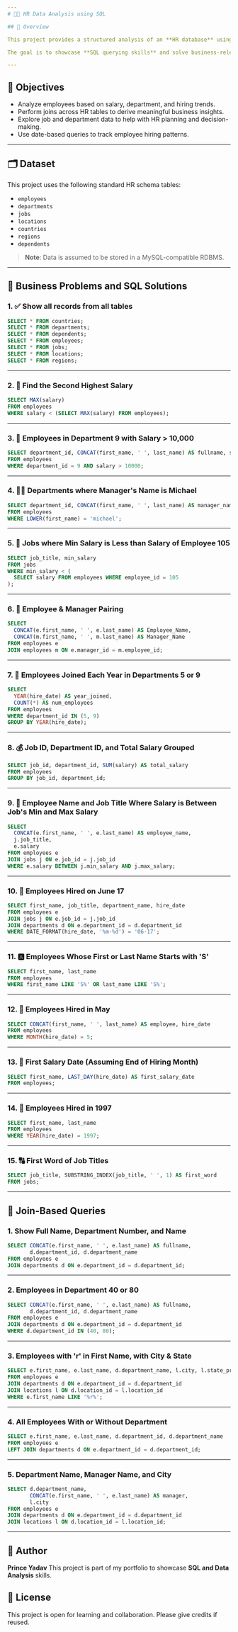 ```yaml
---
# 🧑‍💼 HR Data Analysis using SQL

## 📌 Overview

This project provides a structured analysis of an **HR database** using **SQL**. It covers multiple **real-world business scenarios** such as employee insights, departmental analysis, job roles, hiring patterns, and more.

The goal is to showcase **SQL querying skills** and solve business-relevant problems using **joins, filtering, aggregation, subqueries, and date functions**.

---
```


## 🎯 Objectives

* Analyze employees based on salary, department, and hiring trends.
* Perform joins across HR tables to derive meaningful business insights.
* Explore job and department data to help with HR planning and decision-making.
* Use date-based queries to track employee hiring patterns.

---

## 🗂️ Dataset

This project uses the following standard HR schema tables:

* `employees`
* `departments`
* `jobs`
* `locations`
* `countries`
* `regions`
* `dependents`

> **Note**: Data is assumed to be stored in a MySQL-compatible RDBMS.

---

## 🧠 Business Problems and SQL Solutions

### 1. ✅ Show all records from all tables

```sql
SELECT * FROM countries;
SELECT * FROM departments;
SELECT * FROM dependents;
SELECT * FROM employees;
SELECT * FROM jobs;
SELECT * FROM locations;
SELECT * FROM regions;
```

---

### 2. 🥈 Find the Second Highest Salary

```sql
SELECT MAX(salary) 
FROM employees 
WHERE salary < (SELECT MAX(salary) FROM employees);
```

---

### 3. 🏢 Employees in Department 9 with Salary > 10,000

```sql
SELECT department_id, CONCAT(first_name, ' ', last_name) AS fullname, salary
FROM employees
WHERE department_id = 9 AND salary > 10000;
```

---

### 4. 👨‍💼 Departments where Manager's Name is Michael

```sql
SELECT department_id, CONCAT(first_name, ' ', last_name) AS manager_name
FROM employees
WHERE LOWER(first_name) = 'michael';
```

---

### 5. 💼 Jobs where Min Salary is Less than Salary of Employee 105

```sql
SELECT job_title, min_salary
FROM jobs
WHERE min_salary < (
  SELECT salary FROM employees WHERE employee_id = 105
);
```

---

### 6. 🔁 Employee & Manager Pairing

```sql
SELECT 
  CONCAT(e.first_name, ' ', e.last_name) AS Employee_Name,
  CONCAT(m.first_name, ' ', m.last_name) AS Manager_Name
FROM employees e
JOIN employees m ON e.manager_id = m.employee_id;
```

---

### 7. 📅 Employees Joined Each Year in Departments 5 or 9

```sql
SELECT 
  YEAR(hire_date) AS year_joined,
  COUNT(*) AS num_employees
FROM employees
WHERE department_id IN (5, 9)
GROUP BY YEAR(hire_date);
```

---

### 8. 💰 Job ID, Department ID, and Total Salary Grouped

```sql
SELECT job_id, department_id, SUM(salary) AS total_salary
FROM employees
GROUP BY job_id, department_id;
```

---

### 9. 📌 Employee Name and Job Title Where Salary is Between Job's Min and Max Salary

```sql
SELECT 
  CONCAT(e.first_name, ' ', e.last_name) AS employee_name,
  j.job_title,
  e.salary
FROM employees e
JOIN jobs j ON e.job_id = j.job_id
WHERE e.salary BETWEEN j.min_salary AND j.max_salary;
```

---

### 10. 📆 Employees Hired on June 17

```sql
SELECT first_name, job_title, department_name, hire_date
FROM employees e
JOIN jobs j ON e.job_id = j.job_id
JOIN departments d ON e.department_id = d.department_id
WHERE DATE_FORMAT(hire_date, '%m-%d') = '06-17';
```

---

### 11. 🅰️ Employees Whose First or Last Name Starts with 'S'

```sql
SELECT first_name, last_name
FROM employees
WHERE first_name LIKE 'S%' OR last_name LIKE 'S%';
```

---

### 12. 🎉 Employees Hired in May

```sql
SELECT CONCAT(first_name, ' ', last_name) AS employee, hire_date
FROM employees
WHERE MONTH(hire_date) = 5;
```

---

### 13. 💸 First Salary Date (Assuming End of Hiring Month)

```sql
SELECT first_name, LAST_DAY(hire_date) AS first_salary_date
FROM employees;
```

---

### 14. 📅 Employees Hired in 1997

```sql
SELECT first_name, last_name
FROM employees
WHERE YEAR(hire_date) = 1997;
```

---

### 15. 🔠 First Word of Job Titles

```sql
SELECT job_title, SUBSTRING_INDEX(job_title, ' ', 1) AS first_word
FROM jobs;
```

---

## 🔗 Join-Based Queries

### 1. Show Full Name, Department Number, and Name

```sql
SELECT CONCAT(e.first_name, ' ', e.last_name) AS fullname,
       d.department_id, d.department_name
FROM employees e
JOIN departments d ON e.department_id = d.department_id;
```

---

### 2. Employees in Department 40 or 80

```sql
SELECT CONCAT(e.first_name, ' ', e.last_name) AS fullname,
       d.department_id, d.department_name
FROM employees e
JOIN departments d ON e.department_id = d.department_id
WHERE d.department_id IN (40, 80);
```

---

### 3. Employees with 'r' in First Name, with City & State

```sql
SELECT e.first_name, e.last_name, d.department_name, l.city, l.state_province
FROM employees e
JOIN departments d ON e.department_id = d.department_id
JOIN locations l ON d.location_id = l.location_id
WHERE e.first_name LIKE '%r%';
```

---

### 4. All Employees With or Without Department

```sql
SELECT e.first_name, e.last_name, d.department_id, d.department_name
FROM employees e
LEFT JOIN departments d ON e.department_id = d.department_id;
```

---

### 5. Department Name, Manager Name, and City

```sql
SELECT d.department_name,
       CONCAT(e.first_name, ' ', e.last_name) AS manager,
       l.city
FROM employees e
JOIN departments d ON e.department_id = d.department_id
JOIN locations l ON d.location_id = l.location_id;
```

---

## 📌 Author

**Prince Yadav**
This project is part of my portfolio to showcase **SQL and Data Analysis** skills.

## 📄 License

This project is open for learning and collaboration. Please give credits if reused.
